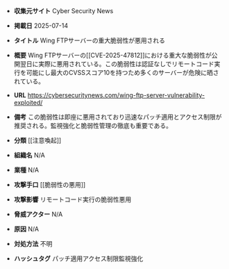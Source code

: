- **収集元サイト**
Cyber Security News

- **掲載日**
2025-07-14

- **タイトル**
Wing FTPサーバーの重大脆弱性が悪用される

- **概要**
Wing FTPサーバーの[[CVE-2025-47812]]における重大な脆弱性が公開翌日に実際に悪用されている。この脆弱性は認証なしでリモートコード実行を可能にし最大のCVSSスコア10を持つため多くのサーバーが危険に晒されている。

- **URL**
https://cybersecuritynews.com/wing-ftp-server-vulnerability-exploited/

- **備考**
この脆弱性は即座に悪用されており迅速なパッチ適用とアクセス制限が推奨される。監視強化と脆弱性管理の徹底も重要である。

- **分類**
[[注意喚起]]

- **組織名**
N/A

- **業種**
N/A

- **攻撃手口**
[[脆弱性の悪用]]

- **攻撃影響**
リモートコード実行の脆弱性悪用

- **脅威アクター**
N/A

- **原因**
N/A

- **対処方法**
不明

- **ハッシュタグ**
パッチ適用アクセス制限監視強化

